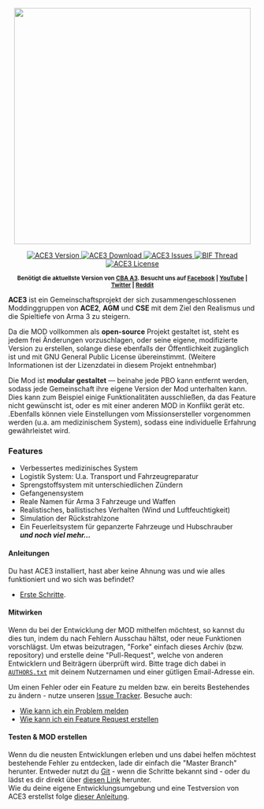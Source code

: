 <p align="center">
    <img src="https://github.com/acemod/ACE3/blob/master/extras/assets/logo/black/ACE3-Logo.jpg" width="480">
</p>
<p align="center">
    <a href="https://github.com/acemod/ACE3/releases">
        <img src="https://img.shields.io/badge/Version-3.2.1-blue.svg" alt="ACE3 Version">
    </a>
    <a href="https://github.com/acemod/ACE3/releases/download/v3.2.1/ace3_3.2.1.zip">
        <img src="http://img.shields.io/badge/Download-56.5_MB-green.svg" alt="ACE3 Download">
    </a>
    <a href="https://github.com/acemod/ACE3/issues">
        <img src="http://img.shields.io/github/issues-raw/acemod/ACE3.svg?label=Issues" alt="ACE3 Issues">
    </a>
    <a href="https://forums.bistudio.com/topic/181341-ace3-a-collaborative-merger-between-agm-cse-and-ace/?p=2859670">
        <img src="https://img.shields.io/badge/BIF-Thread-lightgrey.svg" alt="BIF Thread">
    </a>
    <a href="https://github.com/acemod/ACE3/blob/master/LICENSE">
        <img src="http://img.shields.io/badge/License-GPLv2-red.svg" alt="ACE3 License">
    </a>
</p>
<p align="center"><sup><strong>Benötigt die aktuellste Version von <a href="https://github.com/CBATeam/CBA_A3/releases">CBA A3</a>. Besucht uns auf <a href="https://www.facebook.com/ACE3Mod">Facebook</a> | <a href="https://www.youtube.com/c/ACE3Mod">YouTube</a> | <a href="https://twitter.com/ACE3Mod">Twitter</a> | <a href="http://www.reddit.com/r/arma/search?q=ACE&restrict_sr=on&sort=new&t=all">Reddit</a></strong></sup></p>

**ACE3** ist ein Gemeinschaftsprojekt der sich zusammengeschlossenen Moddinggruppen von **ACE2**, **AGM** und **CSE** mit dem Ziel den Realismus und die Spieltiefe von Arma 3 zu steigern.

Da die MOD vollkommen als **open-source** Projekt gestaltet ist, steht es jedem frei Änderungen vorzuschlagen, oder seine eigene, modifizierte Version zu erstellen, solange diese ebenfalls der Öffentlichkeit zugänglich ist und mit GNU General Public License übereinstimmt. (Weitere Informationen ist der Lizenzdatei in diesem Projekt entnehmbar)

Die Mod ist **modular gestaltet** — beinahe jede PBO kann entfernt werden, sodass jede Gemeinschaft ihre eigene Version der Mod unterhalten kann. Dies kann zum Beispiel einige Funktionalitäten ausschließen, da das Feature nicht gewünscht ist, oder es mit einer anderen MOD in Konflikt gerät etc. .Ebenfalls können viele Einstellungen vom Missionsersteller vorgenommen werden (u.a. am medizinischem System), sodass eine individuelle Erfahrung gewährleistet wird.

### Features
- Verbessertes medizinisches System
- Logistik System: U.a. Transport und Fahrzeugreparatur
- Sprengstoffsystem mit unterschiedlichen Zündern
- Gefangenensystem
- Reale Namen für Arma 3 Fahrzeuge und Waffen
- Realistisches, ballistisches Verhalten (Wind und Luftfeuchtigkeit)
- Simulation der Rückstrahlzone
- Ein Feuerleitsystem für gepanzerte Fahrzeuge und Hubschrauber  
***und noch viel mehr...***

#### Anleitungen
Du hast ACE3 installiert, hast aber keine Ahnung was und wie alles funktioniert und wo sich was befindet?
- [Erste Schritte](http://ace3mod.com/wiki/user/getting-started.html).

#### Mitwirken
Wenn du bei der Entwicklung der MOD mithelfen möchtest, so kannst du dies tun, indem du nach Fehlern Ausschau hältst, oder neue Funktionen vorschlägst. Um etwas beizutragen, "Forke" einfach dieses Archiv (bzw. repository) und erstelle deine "Pull-Request", welche von anderen Entwicklern und Beiträgern überprüft wird. Bitte trage dich dabei in [`AUTHORS.txt`](https://github.com/acemod/ACE3/blob/master/AUTHORS.txt) mit deinem Nutzernamen und einer gütligen Email-Adresse ein.  

Um einen Fehler oder ein Feature zu melden bzw. ein bereits Bestehendes zu ändern - nutze unseren [Issue Tracker](https://github.com/acemod/ACE3/issues). Besuche auch:
- [Wie kann ich ein Problem melden](http://ace3mod.com/wiki/user/how-to-report-an-issue.html)
- [Wie kann ich ein Feature Request erstellen](http://ace3mod.com/wiki/user/how-to-make-a-feature-request.html)

#### Testen & MOD erstellen
Wenn du die neusten Entwicklungen erleben und uns dabei helfen möchtest bestehende Fehler zu entdecken, lade dir einfach die "Master Branch" herunter. Entweder nutzt du [Git](https://help.github.com/articles/fetching-a-remote/) - wenn die Schritte bekannt sind - oder du lädst es dir direkt über [diesen Link](https://github.com/acemod/ACE3/archive/master.zip) herunter.  
Wie du deine eigene Entwicklungsumgebung und eine Testversion von ACE3 erstellst folge [dieser Anleitung](https://github.com/acemod/ACE3/blob/master/documentation/development/setting-up-the-development-environment.md).
